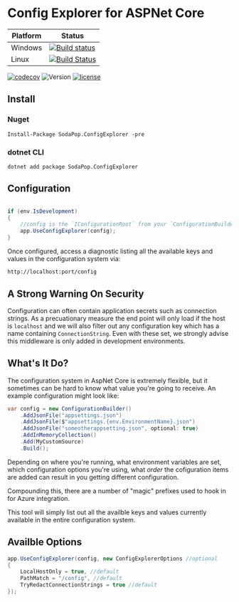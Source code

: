 # Config Explorer for ASPNet Core

| Platform | Status|
|---------|-------|
|Windows  | [![Build status](https://img.shields.io/appveyor/ci/Soda-Digital/sodapop.configexplorer.svg?maxAge=200)](https://ci.appveyor.com/project/Soda-Digital/SodaPop.ConfigExplorer) |
|Linux | [![Build Status](https://img.shields.io/travis/ctolkien/AspNetOptionsExplorer.svg?maxAge=200)](https://travis-ci.org/ctolkien/SodaPop.ConfigExplorer) |

[![codecov](https://codecov.io/gh/ctolkien/SodaPop.ConfigExplorer/branch/master/graph/badge.svg)](https://codecov.io/gh/ctolkien/SodaPop.ConfigExplorer)
![Version](https://img.shields.io/nuget/v/SodaPop.ConfigExplorer.svg?maxAge=2000)
[![license](https://img.shields.io/github/license/ctolkien/SodaPop.ConfigExplorer.svg?maxAge=2592000)]()

## Install

### Nuget

```Install-Package SodaPop.ConfigExplorer -pre```

### dotnet CLI

`dotnet add package SodaPop.ConfigExplorer`


## Configuration

```csharp

if (env.IsDevelopment)
{
    //config is the `IConfigurationRoot` from your `ConfigurationBuilder`
    app.UseConfigExplorer(config);
}
```

Once configured, access a diagnostic listing all the available keys and values in the configuration system via:

```
http://localhost:port/config
```

## A Strong Warning On Security

Configuration can often contain application secrets such as connection strings. As a precuationary measure the end point will only load if the host is `localhost` and we will also filter out any configuration key which has a name containing `ConnectionString`. Even with these set, we strongly advise this middleware is only added in development environments.

## What's It Do?

The configuration system in AspNet Core is extremely flexible, but it sometimes can be hard to know what value you're going to receive. An example configuration might look like:

```csharp
var config = new ConfigurationBuilder()
    .AddJsonFile("appsettings.json")
    .AddJsonFile($"appsettings.{env.EnvironmentName}.json")
    .AddJsonFile("someotherappsetting.json", optional: true) 
    .AddInMemoryCollection()
    .Add(MyCustomSource)
    .Build();
```

Depending on where you're running, what environment variables are set, which configuration options you're using, what _order_ the cofiguration items are added can result in you getting different configuration.

Compounding this, there are a number of "magic" prefixes used to hook in for Azure integration.

This tool will simply list out all the availble keys and values currently available in the entire configuration system.

## Availble Options

```csharp
app.UseConfigExplorer(config, new ConfigExplorerOptions //optional
{
    LocalHostOnly = true, //default
    PathMatch = "/config", //default
    TryRedactConnectionStrings = true //default
});
```

